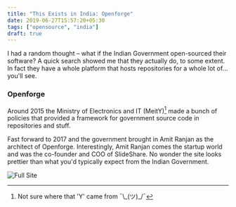 ```yaml
---
title: "This Exists in India: Openforge"
date: 2019-06-27T15:57:20+05:30
tags: ["opensource", "india"]
draft: true
---
```


I had a random thought – what if the Indian Government open-sourced their software? A quick search showed me that they actually do, to some extent.
In fact they have a whole platform that hosts repositories for a whole lot of... you'll see.

### Openforge

Around 2015 the Ministry of Electronics and IT (MeitY)[^1] made a bunch of policies that provided a framework for government source code in repositories and stuff.

Fast forward to 2017 and the government brought in Amit Ranjan as the architect of Openforge. Interestingly, Amit Ranjan comes the startup world and was the co-founder and COO of SlideShare.
No wonder the site looks prettier than what you'd typically expect from the Indian Government.

![Full Site](/posts/openforge/full_site.jpg)

[^1]: Not sure where that 'Y' came from ¯\\\_(ツ)\_/¯
